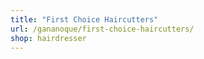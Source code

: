 ```yaml
---
title: "First Choice Haircutters"
url: /gananoque/first-choice-haircutters/
shop: hairdresser
---
```

